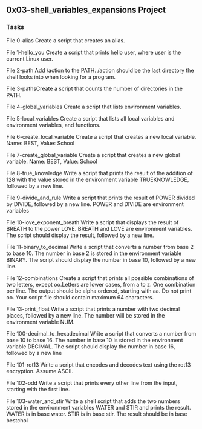 ## 0x03-shell_variables_expansions Project ##

### Tasks ###

File 0-alias Create a script that creates an alias.

File 1-hello_you Create a script that prints hello user, where user is the current Linux user.

File 2-path Add /action to the PATH. /action should be the last directory the shell looks into when looking for a program.

File 3-pathsCreate a script that counts the number of directories in the PATH.

File 4-global_variables Create a script that lists environment variables.

File 5-local_variables Create a script that lists all local variables and environment variables, and functions.

File 6-create_local_variable Create a script that creates a new local variable. Name: BEST, Value: School

File 7-create_global_variable Create a script that creates a new global variable. Name: BEST, Value: School

File 8-true_knowledge Write a script that prints the result of the addition of 128 with the value stored in the environment variable TRUEKNOWLEDGE, followed by a new line.

File 9-divide_and_rule Write a script that prints the result of POWER divided by DIVIDE, followed by a new line. POWER and DIVIDE are environment variables

File 10-love_exponent_breath Write a script that displays the result of BREATH to the power LOVE. BREATH and LOVE are environment variables. The script should display the result, followed by a new line.

File 11-binary_to_decimal Write a script that converts a number from base 2 to base 10. The number in base 2 is stored in the environment variable BINARY. The script should display the number in base 10, followed by a new line.

File 12-combinations Create a script that prints all possible combinations of two letters, except oo.Letters are lower cases, from a to z. One combination per line. The output should be alpha ordered, starting with aa. Do not print oo. Your script file should contain maximum 64 characters.

File 13-print_float Write a script that prints a number with two decimal places, followed by a new line. The number will be stored in the environment variable NUM. 

File 100-decimal_to_hexadecimal Write a script that converts a number from base 10 to base 16. The number in base 10 is stored in the environment variable DECIMAL. The script should display the number in base 16, followed by a new line

File 101-rot13 Write a script that encodes and decodes text using the rot13 encryption. Assume ASCII.

File 102-odd Write a script that prints every other line from the input, starting with the first line.

File 103-water_and_stir Write a shell script that adds the two numbers stored in the environment variables WATER and STIR and prints the result. WATER is in base water. STIR is in base stir. The result should be in base bestchol


